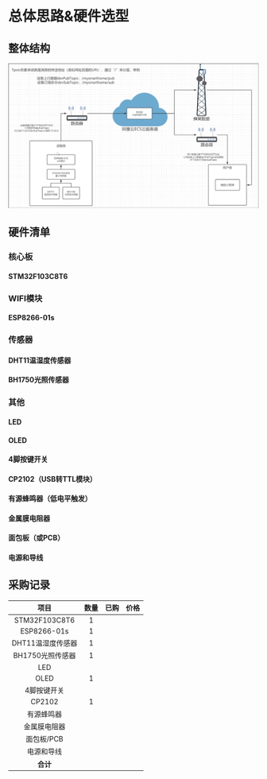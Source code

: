 # 总体思路&硬件选型

## 整体结构

![image](../src/s1_1.png)

## 硬件清单

### 核心板

#### STM32F103C8T6

### WIFI模块

#### ESP8266-01s

### 传感器

#### DHT11温湿度传感器

#### BH1750光照传感器

### 其他

#### LED

#### OLED

#### 4脚按键开关

#### CP2102（USB转TTL模块）

#### 有源蜂鸣器（低电平触发）

#### 金属膜电阻器

#### 面包板（或PCB）

#### 电源和导线

## 采购记录

|     项目      | 数量 |已购 | 价格 |
| :-----------: | :--: |:--: | :--: |
| STM32F103C8T6 | 1 |  |      |
|  ESP8266-01s  | 1 |   |      |
|  DHT11温湿度传感器  | 1 |      |      |
|  BH1750光照传感器  | 1 |     |      |
|      LED      |      |  |      |
|     OLED      | 1 | |      |
|     4脚按键开关  |   | |      |
|    CP2102     | 1 |  |     |
|  有源蜂鸣器   |      |    |  |
| 金属膜电阻器  |      |     | |
|  面包板/PCB   |      |  | |
|  电源和导线   |      |    |  |
|  **合计**   |      |    |  |